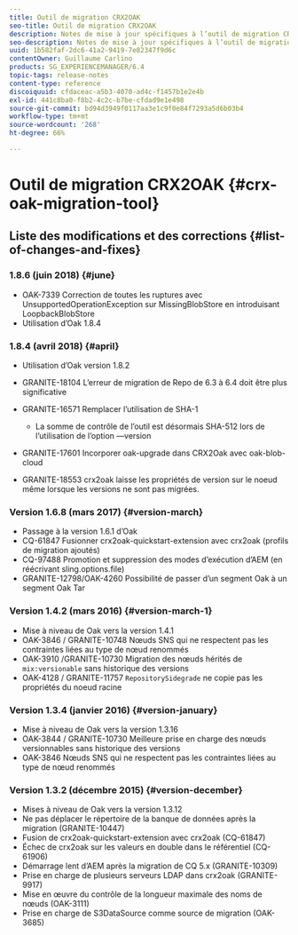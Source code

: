 ```yaml
---
title: Outil de migration CRX2OAK
seo-title: Outil de migration CRX2OAK
description: Notes de mise à jour spécifiques à l’outil de migration CRX2OAK d’Adobe Experience Manager 6.4.
seo-description: Notes de mise à jour spécifiques à l’outil de migration CRX2OAK d’Adobe Experience Manager 6.4.
uuid: 1b582faf-2dc6-41a2-9419-7e82347f9d6c
contentOwner: Guillaume Carlino
products: SG_EXPERIENCEMANAGER/6.4
topic-tags: release-notes
content-type: reference
discoiquuid: cfdaceac-a5b3-4070-ad4c-f1457b1e2e4b
exl-id: 441c8ba0-f8b2-4c2c-b7be-cfdad9e1e498
source-git-commit: bd94d3949f0117aa3e1c9f0e84f7293a5d6b03b4
workflow-type: tm+mt
source-wordcount: '268'
ht-degree: 66%

---
```


# Outil de migration CRX2OAK {#crx-oak-migration-tool}

## Liste des modifications et des corrections {#list-of-changes-and-fixes}

### 1.8.6 (juin 2018) {#june}

* OAK-7339 Correction de toutes les ruptures avec UnsupportedOperationException sur MissingBlobStore en introduisant LoopbackBlobStore
* Utilisation d’Oak 1.8.4

### 1.8.4 (avril 2018) {#april}

* Utilisation d’Oak version 1.8.2
* GRANITE-18104 L’erreur de migration de Repo de 6.3 à 6.4 doit être plus significative
* GRANITE-16571 Remplacer l’utilisation de SHA-1

   * La somme de contrôle de l’outil est désormais SHA-512 lors de l’utilisation de l’option —version

* GRANITE-17601 Incorporer oak-upgrade dans CRX2Oak avec oak-blob-cloud
* GRANITE-18553 crx2oak laisse les propriétés de version sur le noeud même lorsque les versions ne sont pas migrées.

### Version 1.6.8 (mars 2017) {#version-march}

* Passage à la version 1.6.1 d’Oak
* CQ-61847 Fusionner crx2oak-quickstart-extension avec crx2oak (profils de migration ajoutés)
* CQ-97488 Promotion et suppression des modes d’exécution d’AEM (en réécrivant sling.options.file)
* GRANITE-12798/OAK-4260 Possibilité de passer d’un segment Oak à un segment Oak Tar

### Version 1.4.2 (mars 2016) {#version-march-1}

* Mise à niveau de Oak vers la version 1.4.1
* OAK-3846 / GRANITE-10748 Nœuds SNS qui ne respectent pas les contraintes liées au type de nœud renommés
* OAK-3910 /GRANITE-10730 Migration des nœuds hérités de `mix:versionable` sans historique des versions
* OAK-4128 / GRANITE-11757 `RepositorySidegrade` ne copie pas les propriétés du noeud racine

### Version 1.3.4 (janvier 2016) {#version-january}

* Mise à niveau de Oak vers la version 1.3.16
* OAK-3844 / GRANITE-10730 Meilleure prise en charge des nœuds versionnables sans historique des versions
* OAK-3846 Nœuds SNS qui ne respectent pas les contraintes liées au type de nœud renommés

### Version 1.3.2 (décembre 2015) {#version-december}

* Mises à niveau de Oak vers la version 1.3.12
* Ne pas déplacer le répertoire de la banque de données après la migration (GRANITE-10447)
* Fusion de crx2oak-quickstart-extension avec crx2oak (CQ-61847)
* Échec de crx2oak sur les valeurs en double dans le référentiel (CQ-61906)
* Démarrage lent d’AEM après la migration de CQ 5.x (GRANITE-10309)
* Prise en charge de plusieurs serveurs LDAP dans crx2oak (GRANITE-9917)
* Mise en œuvre du contrôle de la longueur maximale des noms de nœuds (OAK-3111)
* Prise en charge de S3DataSource comme source de migration (OAK-3685)

